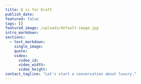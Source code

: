 ```yaml
---
title: D is for Draft
publish_date:
featured: false
tags: []
featured_image: /uploads/default-image.jpg
intro_markdown:
sections:
  - text_markdown:
    single_image:
    quote:
    video:
      video_id:
      video_width:
      video_height:
contact_tagline: "Let's start a conversation about luxury."
---
```

